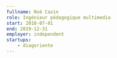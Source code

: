 ```yaml
---
fullname: Noé Cazin
role: Ingénieur pédagogique multimedia
start: 2018-07-01
end: 2019-12-31
employer: independent
startups:
    - diagoriente
---
```

